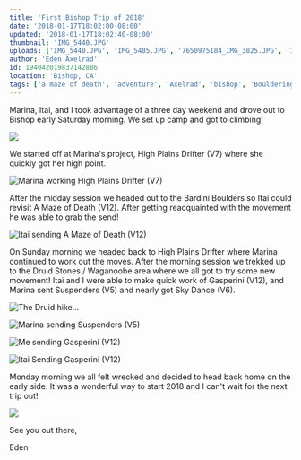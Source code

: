 ```yaml
---
title: 'First Bishop Trip of 2018'
date: '2018-01-17T18:02:00-08:00'
updated: '2018-01-17T18:02:40-08:00'
thumbnail: 'IMG_5440.JPG'
uploads: ['IMG_5440.JPG', 'IMG_5405.JPG', '7650975184_IMG_3825.JPG', 'IMG_3851.JPG', 'IMG_3864.JPG', '7650975184_IMG_4073.JPG', 'IMG_5482.JPG', '7650975184_IMG_4106.JPG']
author: 'Eden Axelrad'
id: 194042019837142886
location: 'Bishop, CA'
tags: ['a maze of death', 'adventure', 'Axelrad', 'bishop', 'Bouldering', 'buttermilks', 'California', 'Climbing', 'Druid Stones', 'Eden', 'Five Ten', 'gasperini', 'Itai', 'outdoors', 'v12']
---
```


Marina, Itai, and I took advantage of a three day weekend and drove out to Bishop early Saturday morning. We set up camp and got to climbing!

![](uploads/IMG_5440.JPG)

We started off at Marina's project, High Plains Drifter (V7) where she quickly got her high point.

![Marina working High Plains Drifter (V7)](uploads/IMG_5405.JPG)

After the midday session we headed out to the Bardini Boulders so Itai could revisit A Maze of Death (V12). After getting reacquainted with the movement he was able to grab the send!

![Itai sending A Maze of Death (V12)](uploads/7650975184_IMG_3825.JPG)

On Sunday morning we headed back to High Plains Drifter where Marina continued to work out the moves. After the morning session we trekked up to the Druid Stones / Waganoobe area where we all got to try some new movement! Itai and I were able to make quick work of Gasperini (V12), and Marina sent Suspenders (V5) and nearly got Sky Dance (V6).

![The Druid hike...](uploads/IMG_3851.JPG)

![Marina sending Suspenders (V5)](uploads/IMG_3864.JPG)

![Me sending Gasperini (V12)](uploads/7650975184_IMG_4073.JPG)

![Itai Sending Gasperini (V12)](uploads/IMG_5482.JPG)

Monday morning we all felt wrecked and decided to head back home on the early side. It was a wonderful way to start 2018 and I can't wait for the next trip out!

![](uploads/7650975184_IMG_4106.JPG)

See you out there,

Eden
